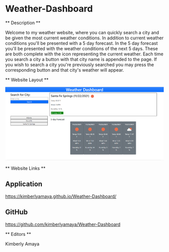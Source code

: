 # Weather-Dashboard

** Description **  

 Welcome to my weather website, where you can quickly search a city and be given the most current weather conditions. In addition to current weather conditions you'll be presented with a 5 day forecast. In the 5 day forecast you'll be presented with the weather conditions of the next 5 days. These are both complete with the icon representing the current weather. Each time you search a city a button with that city name is appended to the page. If you wish to search a city you're previously searched you may press the corresponding button and that city's weather will appear.  

** Website Layout **

![Weather-Dashboard](assets/images/websiteLayout.png)

** Website Links **  

## Application  

https://kimberlyamaya.github.io/Weather-Dashboard/

## GitHub

https://github.com/kimberlyamaya/Weather-Dashboard

** Editors **  

Kimberly Amaya
